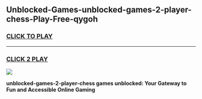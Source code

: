 
## Unblocked-Games-unblocked-games-2-player-chess-Play-Free-qygoh
<h3>
<a href="https://premium76.site?title=unblocked-games-2-player-chess&ref=20A">CLICK TO PLAY</a></h3>
<hr>

<h3>
<a href="https://premium76.site?title=unblocked-games-2-player-chess&ref=20A">CLICK 2 PLAY</a>
  
</h3>

<a href="https://premium76.site?title=unblocked-games-2-player-chess&ref=20A"><img src="https://clearcache.store/games.png"></a>


**unblocked-games-2-player-chess games unblocked: Your Gateway to Fun and Accessible Online Gaming**

